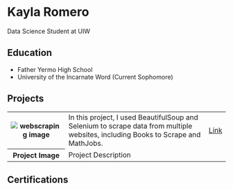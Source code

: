 <h1>Kayla Romero</h1>
<p>Data Science Student at UIW</p>

<h2>Education</h2>
<ul>
  <li>Father Yermo High School</li>
  <li>University of the Incarnate Word (Current Sophomore)</li>
</ul>

<h2>Projects</h2>
<table>
  <tr>
    <th><img src="sampleimage.png" alt="webscraping image"></th>
    <td>In this project, I used BeautifulSoup and Selenium to scrape data from multiple websites, including Books to Scrape and MathJobs.</td>
    <td><a href="https://github.com/KaylaR876/WebScraping">Link</a></td>
  </tr>
  <tr>
    <th>Project Image</th>
    <td>Project Description</td>
    <td></td>
  </tr>
</table>

<h2>Certifications</h2>
